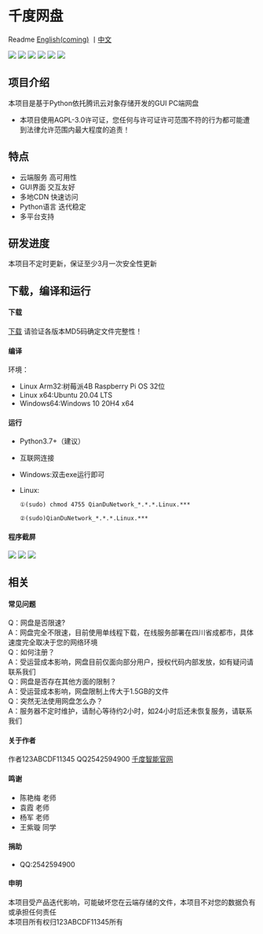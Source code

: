 # 千度网盘

Readme [English(coming)](https://github.com/qiandu-smart/QianDuNetworkDisk/blob/master/README_EN.md) 丨[中文](https://github.com/qiandu-smart/QianDuNetworkDisk/blob/master/README.md)

![](https://img.shields.io/badge/build-123ABCDF11345-orange)  ![](https://img.shields.io/badge/develop-123ABCDF11345-green)  ![](https://img.shields.io/badge/debug-123ABCDF11345-red)  ![](https://img.shields.io/badge/Service%20provider-Tencent%20cloud-brightgreen)  ![](https://img.shields.io/badge/release-V2.3.0-red)  ![](https://img.shields.io/badge/language-Python-yellow)
## 项目介绍
本项目是基于Python依托腾讯云对象存储开发的GUI PC端网盘
- 本项目使用AGPL-3.0许可证，您任何与许可证许可范围不符的行为都可能遭到法律允许范围内最大程度的追责！
## 特点
- 云端服务 高可用性
- GUI界面 交互友好
- 多地CDN 快速访问
- Python语言 迭代稳定
- 多平台支持
## 研发进度
  本项目不定时更新，保证至少3月一次安全性更新
## 下载，编译和运行
#### 下载
[下载](https://github.com/qiandu-smart/QianDuNetworkDisk/releases/latest)
请验证各版本MD5码确定文件完整性！
#### 编译
环境：
- Linux Arm32:树莓派4B Raspberry Pi OS 32位
- Linux x64:Ubuntu 20.04 LTS
- Windows64:Windows 10 20H4 x64
#### 运行
- Python3.7+（建议）
- 互联网连接  
  
-  Windows:双击exe运行即可
-  Linux:
    ```
    ①(sudo) chmod 4755 QianDuNetwork_*.*.*.Linux.***
    ```
    ```
    ②(sudo)QianDuNetwork_*.*.*.Linux.***
    ```
#### 程序截屏
![](https://98n66e.coding-pages.com/%E5%9B%BE%E7%89%87/screenshot1.JPG)
![](https://98n66e.coding-pages.com/%E5%9B%BE%E7%89%87/screenshot2.JPG)
![](https://98n66e.coding-pages.com/%E5%9B%BE%E7%89%87/screenshot3.JPG)
## 相关
#### 常见问题
Q：网盘是否限速?    
A：网盘完全不限速，目前使用单线程下载，在线服务部署在四川省成都市，具体速度完全取决于您的网络环境    
Q：如何注册？    
A：受运营成本影响，网盘目前仅面向部分用户，授权代码内部发放，如有疑问请联系我们  
Q：网盘是否存在其他方面的限制？    
A：受运营成本影响，网盘限制上传大于1.5GB的文件     
Q：突然无法使用网盘怎么办？  
A：服务器不定时维护，请耐心等待约2小时，如24小时后还未恢复服务，请联系我们   
#### 关于作者
作者123ABCDF11345 QQ2542594900 
[千度智能官网](https://qianduzhineng.github.io/)
#### 鸣谢
- 陈艳梅 老师
- 袁霞 老师
- 杨军 老师
- 王紫璇 同学
#### 捐助
- QQ:2542594900
#### 申明
本项目受产品迭代影响，可能破坏您在云端存储的文件，本项目不对您的数据负有或承担任何责任  
本项目所有权归123ABCDF11345所有
 
